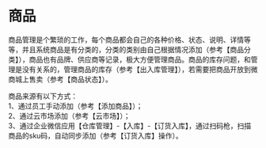 # 商品

商品管理是个繁琐的工作，每个商品都会自己的各种价格、状态、说明、详情等等，并且系统商品是有分类的，分类的类别由自己根据情况添加（参考【商品分类】），商品也有品牌、供应商等记录，极大方便管理商品。商品的库存问题，和管理是没有关系的，管理商品的库存（参考【出入库管理】），若需要把商品开放到微商城上售卖（参考【商品状态】）。

商品来源有以下方式：  
1、通过员工手动添加（参考【添加商品】）；  
2、通过云市场添加（参考【云市场】）；  
3、通过企业微信应用【仓库管理】-【入库】-【订货入库】，通过扫码枪，扫描商品的sku码，自动同步添加（参考【订货入库】操作）。

